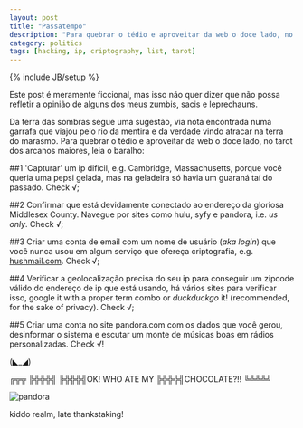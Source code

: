 ```yaml
---
layout: post
title: "Passatempo"
description: "Para quebrar o tédio e aproveitar da web o doce lado, no tarot dos arcanos maiores, leia o baralho."
category: politics
tags: [hacking, ip, criptography, list, tarot]
---
```

{% include JB/setup %}

Este post é meramente ficcional, mas isso não quer dizer que não possa refletir a opinião de alguns dos meus zumbis, sacis e leprechauns. 

Da terra das sombras segue uma sugestão, via nota encontrada numa garrafa que viajou pelo rio da mentira e da verdade vindo atracar na terra do marasmo. Para quebrar o tédio e aproveitar da web o doce lado, no tarot dos arcanos maiores, leia o baralho:

##1 'Capturar' um ip difícil, e.g. Cambridge, Massachusetts, porque você queria uma pepsi gelada, mas na geladeira só havia um guaraná taí do passado. Check √;

##2 Confirmar que está devidamente conectado ao endereço da gloriosa  Middlesex County. Navegue por sites como hulu, syfy e pandora, i.e. *us only*. Check √;

##3 Criar uma conta de email com um nome de usuário (*aka login*) que você nunca usou em algum serviço que ofereça criptografia, e.g. [hushmail.com](http://www.hushmail.com). Check √;

##4 Verificar a geolocalização precisa do seu ip para conseguir um zipcode válido do endereço de ip que está usando, há vários sites para verificar isso, google it with a proper term combo or *duckduckgo* it! (recommended, for the sake of privacy). Check √;

##5 Criar uma conta no site pandora.com com os dados que você gerou, desinformar o sistema e escutar um monte de músicas boas em rádios personalizadas. Check √!

(◣_◢)

╔╦╦
╠╬╬╬╣
╠╬╬╬╣OK! WHO ATE MY
╠╬╬╬╣CHOCOLATE?!!
╚╩╩╩╝

![pandora](http://f.cl.ly/items/2M1J0S3j1L1d3p3G0Y14/pand.jpg)

kiddo realm, late thankstaking!